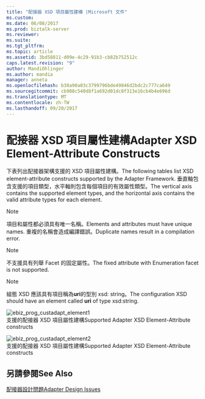 ```yaml
---
title: "配接器 XSD 項目屬性建構 |Microsoft 文件"
ms.custom: 
ms.date: 06/08/2017
ms.prod: biztalk-server
ms.reviewer: 
ms.suite: 
ms.tgt_pltfrm: 
ms.topic: article
ms.assetid: 3bd58811-d09e-4c29-91b3-cb82b752512c
caps.latest.revision: "9"
author: MandiOhlinger
ms.author: mandia
manager: anneta
ms.openlocfilehash: b30a90a03c3799796bde49846d2bdc2c777ca649
ms.sourcegitcommit: cb908c540d8f1a692d01dc8f313e16cb4b4e696d
ms.translationtype: MT
ms.contentlocale: zh-TW
ms.lasthandoff: 09/20/2017
---
```

# <a name="adapter-xsd-element-attribute-constructs"></a><span data-ttu-id="cef94-102">配接器 XSD 項目屬性建構</span><span class="sxs-lookup"><span data-stu-id="cef94-102">Adapter XSD Element-Attribute Constructs</span></span>
<span data-ttu-id="cef94-103">下表列出配接器架構支援的 XSD 項目屬性建構。</span><span class="sxs-lookup"><span data-stu-id="cef94-103">The following tables list XSD element-attribute constructs supported by the Adapter Framework.</span></span> <span data-ttu-id="cef94-104">垂直軸包含支援的項目類型，水平軸則包含每個項目的有效屬性類型。</span><span class="sxs-lookup"><span data-stu-id="cef94-104">The vertical axis contains the supported element types, and the horizontal axis contains the valid attribute types for each element.</span></span>  
  
> [!NOTE]
>  <span data-ttu-id="cef94-105">項目和屬性都必須具有唯一名稱。</span><span class="sxs-lookup"><span data-stu-id="cef94-105">Elements and attributes must have unique names.</span></span> <span data-ttu-id="cef94-106">重複的名稱會造成編譯錯誤。</span><span class="sxs-lookup"><span data-stu-id="cef94-106">Duplicate names result in a compilation error.</span></span>  
  
> [!NOTE]
>  <span data-ttu-id="cef94-107">不支援具有列舉 Facet 的固定屬性。</span><span class="sxs-lookup"><span data-stu-id="cef94-107">The fixed attribute with Enumeration facet is not supported.</span></span>  
  
> [!NOTE]
>  <span data-ttu-id="cef94-108">組態 XSD 應該具有項目稱為**uri**的型別 xsd: string。</span><span class="sxs-lookup"><span data-stu-id="cef94-108">The configuration XSD should have an element called **uri** of type xsd:string.</span></span>  
  
 ![](../core/media/ebiz-prog-custadapt-element1.gif "ebiz_prog_custadapt_element1")  
<span data-ttu-id="cef94-109">支援的配接器 XSD 項目屬性建構</span><span class="sxs-lookup"><span data-stu-id="cef94-109">Supported Adapter XSD Element-Attribute constructs</span></span>  
  
 ![](../core/media/ebiz-prog-custadapt-element2.gif "ebiz_prog_custadapt_element2")  
<span data-ttu-id="cef94-110">支援的配接器 XSD 項目屬性建構</span><span class="sxs-lookup"><span data-stu-id="cef94-110">Supported Adapter XSD Element-Attribute constructs</span></span>  
  
## <a name="see-also"></a><span data-ttu-id="cef94-111">另請參閱</span><span class="sxs-lookup"><span data-stu-id="cef94-111">See Also</span></span>  
 [<span data-ttu-id="cef94-112">配接器設計問題</span><span class="sxs-lookup"><span data-stu-id="cef94-112">Adapter Design Issues</span></span>](../core/adapter-design-issues.md)